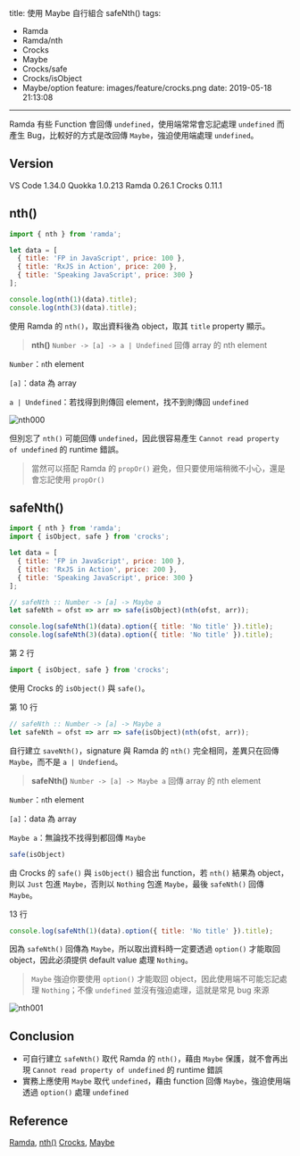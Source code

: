title: 使用 Maybe 自行組合 safeNth()
tags:
  - Ramda
  - Ramda/nth
  - Crocks
  - Maybe
  - Crocks/safe
  - Crocks/isObject
  - Maybe/option
feature: images/feature/crocks.png
date: 2019-05-18 21:13:08
---
Ramda 有些 Function 會回傳 `undefined`，使用端常常會忘記處理 `undefined` 而產生 Bug，比較好的方式是改回傳 `Maybe`，強迫使用端處理 `undefined`。

<!-- more -->

## Version

VS Code 1.34.0
Quokka 1.0.213
Ramda 0.26.1
Crocks 0.11.1

## nth()

```javascript
import { nth } from 'ramda';

let data = [
  { title: 'FP in JavaScript', price: 100 },
  { title: 'RxJS in Action', price: 200 },
  { title: 'Speaking JavaScript', price: 300 }
];

console.log(nth(1)(data).title);
console.log(nth(3)(data).title);
```

使用 Ramda 的 `nth()`，取出資料後為 object，取其 `title` property 顯示。

> **nth()**
> `Number -> [a] -> a | Undefined`
> 回傳 array 的 nth element

`Number`：`n`th element

`[a]`：data 為 array

`a | Undefined`：若找得到則傳回 element，找不到則傳回 `undefined`

![nth000](/images/crocks/safenth/nth000.png)

但別忘了 `nth()` 可能回傳 `undefined`，因此很容易產生 `Cannot read property of undefined` 的 runtime 錯誤。

> 當然可以搭配 Ramda 的 `propOr()` 避免，但只要使用端稍微不小心，還是會忘記使用 `propOr()`

## safeNth()

```javascript
import { nth } from 'ramda';
import { isObject, safe } from 'crocks';

let data = [
  { title: 'FP in JavaScript', price: 100 },
  { title: 'RxJS in Action', price: 200 },
  { title: 'Speaking JavaScript', price: 300 }
];

// safeNth :: Number -> [a] -> Maybe a
let safeNth = ofst => arr => safe(isObject)(nth(ofst, arr));

console.log(safeNth(1)(data).option({ title: 'No title' }).title);
console.log(safeNth(3)(data).option({ title: 'No title' }).title);
```

第 2 行

```javascript
import { isObject, safe } from 'crocks';
```

使用 Crocks 的 `isObject()` 與 `safe()`。

第 10 行

```javascript
// safeNth :: Number -> [a] -> Maybe a
let safeNth = ofst => arr => safe(isObject)(nth(ofst, arr));
```

自行建立 `saveNth()`，signature 與 Ramda 的 `nth()` 完全相同，差異只在回傳 `Maybe`，而不是 `a | Undefiend`。

> **safeNth()**
> `Number -> [a] -> Maybe a`
> 回傳 array 的 nth element

`Number`：`n`th element

`[a]`：data 為 array

`Maybe a`：無論找不找得到都回傳 `Maybe`

```javascript
safe(isObject)
```

由 Crocks 的 `safe()` 與 `isObject()` 組合出 function，若 `nth()` 結果為 object，則以 `Just` 包進 `Maybe`，否則以 `Nothing` 包進 `Maybe`，最後 `safeNth()` 回傳 `Maybe`。

13 行

```javascript
console.log(safeNth(1)(data).option({ title: 'No title' }).title);
```

因為 `safeNth()` 回傳為 `Maybe`，所以取出資料時一定要透過 `option()` 才能取回 object，因此必須提供 default value 處理 `Nothing`。

> `Maybe` 強迫你要使用 `option()` 才能取回 object，因此使用端不可能忘記處理 `Nothing`；不像 `undefined` 並沒有強迫處理，這就是常見 bug 來源

![nth001](/images/crocks/safenth/nth001.png)

## Conclusion

* 可自行建立 `safeNth()` 取代 Ramda 的 `nth()`，藉由 `Maybe` 保護，就不會再出現  `Cannot read property of undefined` 的 runtime 錯誤
* 實務上應使用 `Maybe` 取代 `undefined`，藉由 function 回傳 `Maybe`，強迫使用端透過 `option()` 處理 `undefined`

## Reference

[Ramda](https://ramdajs.com), [nth()](https://ramdajs.com/docs/#nth)
[Crocks](https://evilsoft.github.io/crocks/), [Maybe](https://evilsoft.github.io/crocks/docs/crocks/Maybe.html)